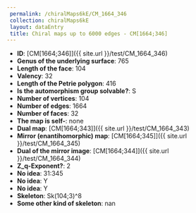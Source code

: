 ```yaml
--- 
 permalink: /chiralMaps6kE/CM_1664_346 
 collection: chiralMaps6kE
 layout: dataEntry
 title: Chiral maps up to 6000 edges - CM[1664;346]
---
```


- **ID**: [CM[1664;346]]({{ site.url }}/test/CM_1664_346)
- **Genus of the underlying surface**: 765
- **Length of the face**: 104
- **Valency**: 32
- **Length of the Petrie polygon**: 416
- **Is the automorphism group solvable?**: S
- **Number of vertices**: 104
- **Number of edges**: 1664
- **Number of faces**: 32
- **The map is self-**: none
- **Dual map**: [CM[1664;343]]({{ site.url }}/test/CM_1664_343)
- **Mirror (enantihomorphic) map**: [CM[1664;345]]({{ site.url }}/test/CM_1664_345)
- **Dual of the mirror image**: [CM[1664;344]]({{ site.url }}/test/CM_1664_344)
- **Z_q-Exponent?**: 2
- **No idea**:  31:345
- **No idea**: Y
- **No idea**: Y
- **Skeleton**: Sk(104;3)^8
- **Some other kind of skeleton**: nan
